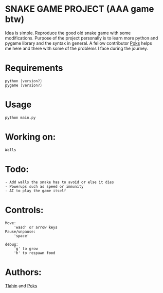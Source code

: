 # SNAKE GAME PROJECT (AAA game btw)

Idea is simple. 
Reproduce the good old snake game with some modifications.
Purpose of the project personally is to learn more python and pygame library and the syntax in general. 
A fellow contributor [Poks](github.com/pokspoks) helps me here and there with some of the problems I face during the journey.

# Requirements

	python (version?)
	pygame (version?)

# Usage

	python main.py

# Working on:

	Walls

# Todo:

	- Add walls the snake has to avoid or else it dies
	- Powerups such as speed or immunity
	- AI to play the game itself

# Controls:

	Move:
		'wasd' or arrow keys
	Pause/unpause:
		'space'

	debug:
		'g' to grow
		'h' to respawn food

# Authors:
	
[Tlahin](github.com/tlahin) and [Poks](github.com/pokspoks)

